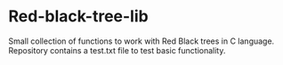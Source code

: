 # Red-black-tree-lib
Small collection of functions to work with Red Black trees in C language.  
Repository contains a test.txt file to test basic functionality.
